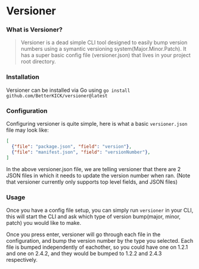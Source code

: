 # Versioner

### What is Versioner?
> Versioner is a dead simple CLI tool designed to easily bump version numbers using a symantic versioning system(Major.Minor.Patch).
It has a super basic config file (versioner.json) that lives in your project root directory.

### Installation

Versioner can be installed via Go using `go install github.com/BetterKICK/versioner@latest`

### Configuration

Configuring versioner is quite simple, here is what a basic `versioner.json` file may look like:
```json versioner.json
[
  {"file": "package.json", "field": "version"},
  {"file": "manifest.json", "field": "versionNumber"},
]
```

In the above versioner.json file, we are telling versioner that there are 2 JSON files in which it needs to update the version number when ran.
(Note that versioner currently only supports top level fields, and JSON files)

### Usage
Once you have a config file setup, you can simply run `versioner` in your CLI, this will start the CLI and ask which type of version bump(major, minor, patch) you would like to make.

Once you press enter, versioner will go through each file in the configuration, and bump the version number by the type you selected. Each file is bumped independently of eachother, so you could have one on 1.2.1 and one on 2.4.2, and they would be bumped to 1.2.2 and 2.4.3 respectively.



